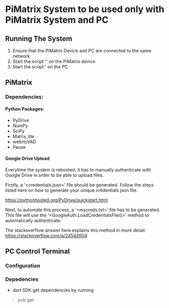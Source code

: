 # PiMatrix System to be used only with PiMatrix System and PC

## Running The System

1. Ensure that the PiMatrix Device and PC are connected to the same network
2. Start the script '<python3 pimatrix_firmware.py>' on the PiMatrix device
3. Start the script '<dart pc_control_terminal.dart> on the PC

## PiMatrix

### Dependencies:

#### Python Packages:

- PyDrive
- NumPy
- SciPy
- Matrix_lite
- webrtcVAD
- Pause

#### Google Drive Upload

Everytime the system is rebooted, it has to manually authenticate with Google Drive in order to be able to upload files.

Firstly, a '<credentials.json>' file should be generated. Follow the steps listed here on how to generate your unique credentials json file.

https://pythonhosted.org/PyDrive/quickstart.html

Next, to automate this process, a '<mycreds.txt>' file has to be generated. This file will use the '<GoogleAuth.LoadCredentialsFile()>' method to automatically authenticate.

The stackoverflow answer here explains this method in more detail: https://stackoverflow.com/a/24542604

## PC Control Terminal

### Configuration

### Depedencies

- dart SDK
  get dependencies by running

> pub get

